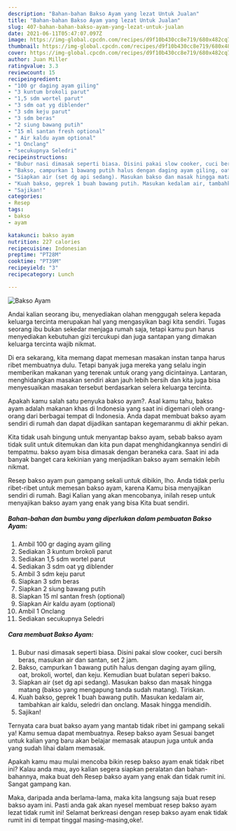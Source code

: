 ```yaml
---
description: "Bahan-bahan Bakso Ayam yang lezat Untuk Jualan"
title: "Bahan-bahan Bakso Ayam yang lezat Untuk Jualan"
slug: 407-bahan-bahan-bakso-ayam-yang-lezat-untuk-jualan
date: 2021-06-11T05:47:07.097Z
image: https://img-global.cpcdn.com/recipes/d9f10b430cc8e719/680x482cq70/bakso-ayam-foto-resep-utama.jpg
thumbnail: https://img-global.cpcdn.com/recipes/d9f10b430cc8e719/680x482cq70/bakso-ayam-foto-resep-utama.jpg
cover: https://img-global.cpcdn.com/recipes/d9f10b430cc8e719/680x482cq70/bakso-ayam-foto-resep-utama.jpg
author: Juan Miller
ratingvalue: 3.3
reviewcount: 15
recipeingredient:
- "100 gr daging ayam giling"
- "3 kuntum brokoli parut"
- "1,5 sdm wortel parut"
- "3 sdm oat yg diblender"
- "3 sdm keju parut"
- "3 sdm beras"
- "2 siung bawang putih"
- "15 ml santan fresh optional"
- " Air kaldu ayam optional"
- "1 Onclang"
- "secukupnya Seledri"
recipeinstructions:
- "Bubur nasi dimasak seperti biasa. Disini pakai slow cooker, cuci bersih beras, masukan air dan santan, set 2 jam."
- "Bakso, campurkan 1 bawang putih halus dengan daging ayam giling, oat, brokoli, wortel, dan keju. Kemudian buat bulatan seperi bakso."
- "Siapkan air (set dg api sedang). Masukan bakso dan masak hingga matang (bakso yang mengapung tanda sudah matang). Tiriskan."
- "Kuah bakso, geprek 1 buah bawang putih. Masukan kedalam air, tambahkan air kaldu, seledri dan onclang. Masak hingga mendidih."
- "Sajikan!"
categories:
- Resep
tags:
- bakso
- ayam

katakunci: bakso ayam 
nutrition: 227 calories
recipecuisine: Indonesian
preptime: "PT28M"
cooktime: "PT39M"
recipeyield: "3"
recipecategory: Lunch

---
```



![Bakso Ayam](https://img-global.cpcdn.com/recipes/d9f10b430cc8e719/680x482cq70/bakso-ayam-foto-resep-utama.jpg)

Andai kalian seorang ibu, menyediakan olahan menggugah selera kepada keluarga tercinta merupakan hal yang mengasyikan bagi kita sendiri. Tugas seorang ibu bukan sekedar menjaga rumah saja, tetapi kamu pun harus menyediakan kebutuhan gizi tercukupi dan juga santapan yang dimakan keluarga tercinta wajib nikmat.

Di era  sekarang, kita memang dapat memesan masakan instan tanpa harus ribet membuatnya dulu. Tetapi banyak juga mereka yang selalu ingin memberikan makanan yang terenak untuk orang yang dicintainya. Lantaran, menghidangkan masakan sendiri akan jauh lebih bersih dan kita juga bisa menyesuaikan masakan tersebut berdasarkan selera keluarga tercinta. 



Apakah kamu salah satu penyuka bakso ayam?. Asal kamu tahu, bakso ayam adalah makanan khas di Indonesia yang saat ini digemari oleh orang-orang dari berbagai tempat di Indonesia. Anda dapat membuat bakso ayam sendiri di rumah dan dapat dijadikan santapan kegemaranmu di akhir pekan.

Kita tidak usah bingung untuk menyantap bakso ayam, sebab bakso ayam tidak sulit untuk ditemukan dan kita pun dapat menghidangkannya sendiri di tempatmu. bakso ayam bisa dimasak dengan beraneka cara. Saat ini ada banyak banget cara kekinian yang menjadikan bakso ayam semakin lebih nikmat.

Resep bakso ayam pun gampang sekali untuk dibikin, lho. Anda tidak perlu ribet-ribet untuk memesan bakso ayam, karena Kamu bisa menyajikan sendiri di rumah. Bagi Kalian yang akan mencobanya, inilah resep untuk menyajikan bakso ayam yang enak yang bisa Kita buat sendiri.

<!--inarticleads1-->

##### Bahan-bahan dan bumbu yang diperlukan dalam pembuatan Bakso Ayam:

1. Ambil 100 gr daging ayam giling
1. Sediakan 3 kuntum brokoli parut
1. Sediakan 1,5 sdm wortel parut
1. Sediakan 3 sdm oat yg diblender
1. Ambil 3 sdm keju parut
1. Siapkan 3 sdm beras
1. Siapkan 2 siung bawang putih
1. Siapkan 15 ml santan fresh (optional)
1. Siapkan  Air kaldu ayam (optional)
1. Ambil 1 Onclang
1. Sediakan secukupnya Seledri




<!--inarticleads2-->

##### Cara membuat Bakso Ayam:

1. Bubur nasi dimasak seperti biasa. Disini pakai slow cooker, cuci bersih beras, masukan air dan santan, set 2 jam.
1. Bakso, campurkan 1 bawang putih halus dengan daging ayam giling, oat, brokoli, wortel, dan keju. Kemudian buat bulatan seperi bakso.
1. Siapkan air (set dg api sedang). Masukan bakso dan masak hingga matang (bakso yang mengapung tanda sudah matang). Tiriskan.
1. Kuah bakso, geprek 1 buah bawang putih. Masukan kedalam air, tambahkan air kaldu, seledri dan onclang. Masak hingga mendidih.
1. Sajikan!




Ternyata cara buat bakso ayam yang mantab tidak ribet ini gampang sekali ya! Kamu semua dapat membuatnya. Resep bakso ayam Sesuai banget untuk kalian yang baru akan belajar memasak ataupun juga untuk anda yang sudah lihai dalam memasak.

Apakah kamu mau mulai mencoba bikin resep bakso ayam enak tidak ribet ini? Kalau anda mau, ayo kalian segera siapkan peralatan dan bahan-bahannya, maka buat deh Resep bakso ayam yang enak dan tidak rumit ini. Sangat gampang kan. 

Maka, daripada anda berlama-lama, maka kita langsung saja buat resep bakso ayam ini. Pasti anda gak akan nyesel membuat resep bakso ayam lezat tidak rumit ini! Selamat berkreasi dengan resep bakso ayam enak tidak rumit ini di tempat tinggal masing-masing,oke!.


